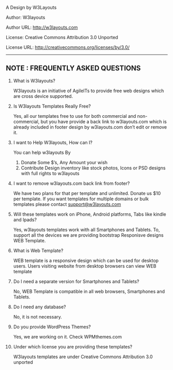 
A Design by W3Layouts

Author: W3layouts

Author URL: http://w3layouts.com

License: Creative Commons Attribution 3.0 Unported

License URL: http://creativecommons.org/licenses/by/3.0/

----------------------------------
NOTE : FREQUENTLY ASKED QUESTIONS 
----------------------------------

1. What is W3layouts?

	W3layouts is an initiative of AgileITs to provide free web designs which are cross device supported.

2. Is W3layouts Templates Really Free?

	Yes, all our templates free to use for both commercial and non-commercial, but you have provide a back link to w3layouts.com which is already included in footer design by w3layouts.com don’t edit or remove it.

3. I want to Help W3layouts, How can I?

	You can help w3layouts By
	1. Donate Some $’s, Any Amount your wish
	2. Contribute Design inventory like stock photos, Icons or PSD designs with full rights to w3layouts

4. I want to remove w3layouts.com back link from footer?

	We have two plans for that per template and unlimited.
	Donate us $10 per template. If you want templates for multiple domains or bulk templates please contact support@w3layouts.com

5. Will these templates work on iPhone, Android platforms, Tabs like kindle and Ipads?

	Yes, w3layouts templates work with all Smartphones and Tablets. To, support all the devices we are providing bootstrap Responisve designs WEB Template.

6. What is Web Template?

	WEB template is a responsive design which can be used for desktop users. Users visiting website from desktop browsers can view WEB template


7. Do I need a separate version for Smartphones and Tablets?

	No, WEB Template is compatible in all web browsers, Smartphones and Tablets. 

8. Do I need any database?

	No, it is not necessary.

9. Do you provide WordPress Themes?

	Yes, we are working on it. Check WPMthemes.com

10. Under which license you are providing these templates?

	W3layouts templates are under Creative Commons Attribution 3.0 unported

